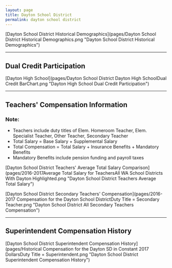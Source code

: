 ```yaml
---
layout: page
title: Dayton School District
permalink: dayton school district
---
```



[Dayton School District Historical Demographics](pages/Dayton School District Historical Demographics.png "Dayton School District Historical Demographics")

___

## Dual Credit Participation

[Dayton High School](pages/Dayton School District Dayton High SchoolDual Credit BarChart.png "Dayton High School Dual Credit Participation")


___

## Teachers' Compensation Information
### Note:
- Teachers include duty titles of Elem. Homeroom Teacher, Elem. Specialist Teacher, Other Teacher, Secondary Teacher
- Total Salary = Base Salary + Supplemental Salary
- Total Compensation = Total Salary + Insurance Benefits + Mandatory Benefits
- Mandatory Benefits include pension funding and payroll taxes

[Dayton School District Teachers' Average Total Salary Comparison](pages/2016-2017Average Total Salary for TeachersAll WA School Districts With Dayton Highlighted.png "Dayton School District Teachers Average Total Salary")

[Dayton School District Secondary Teachers' Compensation](pages/2016-2017 Compensation for the Dayton School DistrictDuty Title = Secondary Teacher.png "Dayton School District All Secondary Teachers Compensation")


___

## Superintendent Compensation History

[Dayton School District Superintendent Compensation History](pages/Historical Compensation for the Dayton SD in Constant 2017 DollarsDuty Title = Superintendent.png "Dayton School District Superintendent Compensation History")

